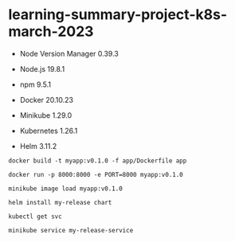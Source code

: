 # learning-summary-project-k8s-march-2023

- Node Version Manager 0.39.3
- Node.js 19.8.1
- npm 9.5.1

- Docker 20.10.23
- Minikube 1.29.0
- Kubernetes 1.26.1
- Helm 3.11.2


```
docker build -t myapp:v0.1.0 -f app/Dockerfile app
```

```
docker run -p 8000:8000 -e PORT=8000 myapp:v0.1.0
```

```
minikube image load myapp:v0.1.0
```

```
helm install my-release chart
```

```
kubectl get svc
```

```
minikube service my-release-service
```
